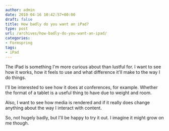```yaml
---
author: admin
date: 2010-04-16 10:42:57+00:00
draft: false
title: How badly do you want an iPad?
type: post
url: /archives/how-badly-do-you-want-an-ipad/
categories:
- Formspring
tags:
- iPad
---
```


The iPad is something I'm more curious about than lustful for. I want to see how it works, how it feels to use and what difference it'll make to the way I do things.

I'll be interested to see how it does at conferences, for example. Whether the format of a tablet is a useful thing to have due to weight and room. 

Also, I want to see how media is rendered and if it really does change anything about the way I interact with content.

So, not hugely badly, but I'll be happy to try it out. I imagine it might grow on  me though.
